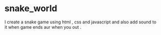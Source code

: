 # snake_world
I create a snake game using html , css and javascript and also add sound to it when game ends aur when you out .
